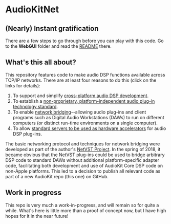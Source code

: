 # AudioKitNet

## (Nearly) Instant gratification
There are a few steps to go through before you can play with this code. Go to the **WebGUI** folder and read the [README](WebGUI/README.md) there.

## What's this all about?
This repository features code to make audio DSP functions available across TCP/IP networks. There are at least four reasons to do this (click on the links for details):

1. To support and simplify [cross-platform audio DSP development](docs/cross-platform-dev.md).
2. To establish a [non-proprietary, platform-independent audio plug-in technology standard](docs/network-plugin-std.md).
3. To enable [network bridging](docs/network-bridging.md)--allowing audio plug-ins and client programs such as Digital Audio Workstations (DAWs) to run on different computers (or distinct run-time environments on a single computer).
4. To allow [standard servers to be used as hardware accelerators](docs/hardware-accelarators.md) for audio DSP plug-ins.

The basic networking protocol and techniques for network bridging were developed as part of the author's [NetVST Project](http://netvst.org/wiki). In the spring of 2018, it became obvious that the NetVST plug-ins could be used to bridge arbitrary DSP code to standard DAWs without additional platform-specific adapter code, facilitating both development and use of AudioKit Core DSP code on non-Apple platforms. This led to a decision to publish all relevant code as part of a new AudioKit repo (this one) on GitHub.

## Work in progress
This repo is very much a work-in-progress, and will remain so for quite a while. What's here is little more than a proof of concept now, but I have high hopes for it in the near future!
